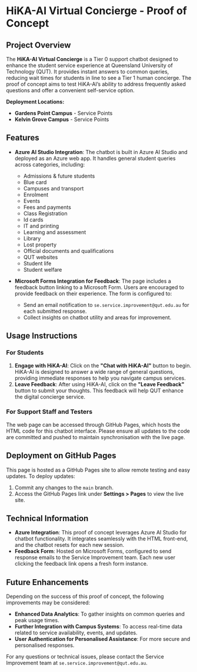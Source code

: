 # HiKA-AI Virtual Concierge - Proof of Concept

## Project Overview

The **HiKA-AI Virtual Concierge** is a Tier 0 support chatbot designed to enhance the student service experience at Queensland University of Technology (QUT). It provides instant answers to common queries, reducing wait times for students in line to see a Tier 1 human concierge. The proof of concept aims to test HiKA-AI’s ability to address frequently asked questions and offer a convenient self-service option.

**Deployment Locations:**
- **Gardens Point Campus** - Service Points
- **Kelvin Grove Campus** - Service Points

## Features

- **Azure AI Studio Integration**: The chatbot is built in Azure AI Studio and deployed as an Azure web app. It handles general student queries across categories, including:
  - Admissions & future students
  - Blue card
  - Campuses and transport
  - Enrolment
  - Events
  - Fees and payments
  - Class Registration
  - Id cards
  - IT and printing
  - Learning and assessment
  - Library
  - Lost property
  - Official documents and qualifications
  - QUT websites
  - Student life
  - Student welfare

- **Microsoft Forms Integration for Feedback**: The page includes a feedback button linking to a Microsoft Form. Users are encouraged to provide feedback on their experience. The form is configured to:
  - Send an email notification to `se.service.improvement@qut.edu.au` for each submitted response.
  - Collect insights on chatbot utility and areas for improvement.

## Usage Instructions

### For Students
1. **Engage with HiKA-AI**: Click on the **"Chat with HiKA-AI"** button to begin. HiKA-AI is designed to answer a wide range of general questions, providing immediate responses to help you navigate campus services.
2. **Leave Feedback**: After using HiKA-AI, click on the **"Leave Feedback"** button to submit your thoughts. This feedback will help QUT enhance the digital concierge service.

### For Support Staff and Testers
The web page can be accessed through GitHub Pages, which hosts the HTML code for this chatbot interface. Please ensure all updates to the code are committed and pushed to maintain synchronisation with the live page.

## Deployment on GitHub Pages

This page is hosted as a GitHub Pages site to allow remote testing and easy updates. To deploy updates:
1. Commit any changes to the `main` branch.
2. Access the GitHub Pages link under **Settings > Pages** to view the live site.

## Technical Information

- **Azure Integration**: This proof of concept leverages Azure AI Studio for chatbot functionality. It integrates seamlessly with the HTML front-end, and the chatbot resets for each new session.
- **Feedback Form**: Hosted on Microsoft Forms, configured to send response emails to the Service Improvement team. Each new user clicking the feedback link opens a fresh form instance.

## Future Enhancements

Depending on the success of this proof of concept, the following improvements may be considered:
- **Enhanced Data Analytics**: To gather insights on common queries and peak usage times.
- **Further Integration with Campus Systems**: To access real-time data related to service availability, events, and updates.
- **User Authentication for Personalised Assistance**: For more secure and personalised responses.

For any questions or technical issues, please contact the Service Improvement team at `se.service.improvement@qut.edu.au`.
